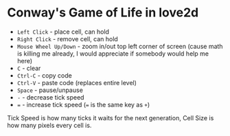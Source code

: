 # Conway's Game of Life in love2d

* `Left Click` - place cell, can hold
* `Right Click` - remove cell, can hold
* `Mouse Wheel Up/Down` - zoom in/out top left corner of screen (cause math is killing me already, I would appreciate if somebody would help me here)
* `C` - clear
* `Ctrl-C` - copy code
* `Ctrl-V` - paste code (replaces entire level)
* `Space` - pause/unpause
* `-` - decrease tick speed
* `=` - increase tick speed (`=` is the same key as `+`)

Tick Speed is how many ticks it waits for the next generation, Cell Size is how many pixels every cell is.
